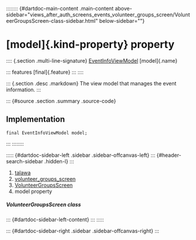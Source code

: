 :::::::: {#dartdoc-main-content .main-content above-sidebar="views_after_auth_screens_events_volunteer_groups_screen/VolunteerGroupsScreen-class-sidebar.html" below-sidebar=""}
<div>

# [model]{.kind-property} property

</div>

:::: {.section .multi-line-signature}
[EventInfoViewModel](../../view_model_after_auth_view_models_event_view_models_event_info_view_model/EventInfoViewModel-class.html)
[model]{.name}

::: features
[final]{.feature}
:::
::::

::: {.section .desc .markdown}
The view model that manages the event information.
:::

::: {#source .section .summary .source-code}
## Implementation

``` language-dart
final EventInfoViewModel model;
```
:::
::::::::

::::: {#dartdoc-sidebar-left .sidebar .sidebar-offcanvas-left}
::: {#header-search-sidebar .hidden-l}
:::

1.  [talawa](../../index.html)
2.  [volunteer_groups_screen](../../views_after_auth_screens_events_volunteer_groups_screen/)
3.  [VolunteerGroupsScreen](../../views_after_auth_screens_events_volunteer_groups_screen/VolunteerGroupsScreen-class.html)
4.  model property

##### VolunteerGroupsScreen class

::: {#dartdoc-sidebar-left-content}
:::
:::::

::: {#dartdoc-sidebar-right .sidebar .sidebar-offcanvas-right}
:::
